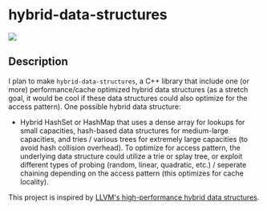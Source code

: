 # hybrid-data-structures
[![](https://img.shields.io/badge/project-link-blue)](https://github.com/luo-anthony/hybrid-data-structures)


## Description
I plan to make `hybrid-data-structures`, a C++ library that include one (or more) performance/cache optimized hybrid data structures (as a stretch goal, it would be cool if these data structures could also optimize for the access pattern). One possible hybrid data structure: 

- Hybrid HashSet or HashMap that uses a dense array for lookups for small capacities, hash-based data structures for medium-large capacities, and tries / various trees for extremely large capacities (to avoid hash collision overhead). To optimize for access pattern, the underlying data structure could utilize a trie or splay tree, or exploit different types of probing (random, linear, quadratic, etc.) / seperate chaining depending on the access pattern (this optimizes for cache locality). 

This project is inspired by [LLVM's high-performance hybrid data structures](https://www.youtube.com/watch?v=vElZc6zSIXM&list=PLiDK46vnsTT-JerJ8k5-W5L-yKvSu0M41&index=3).